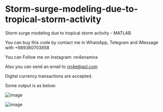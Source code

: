 # Storm-surge-modeling-due-to-tropical-storm-activity
Storm surge modeling due to tropical storm activity - MATLAB

You can buy this code by contact me in WhatsApp, Telegram and iMessage with +989360703858

You can Follow me on Instagram: nn4enamira

Also you can send an email to nn4e@aol.com

Digital currency transactions are accepted.

Some output is as below:

![image](https://github.com/user-attachments/assets/d1a8794f-b534-4164-80f0-69253abbfe45)

![image](https://github.com/user-attachments/assets/cf0fe02e-3951-4145-a9e2-b2d9fa05ed6f)


